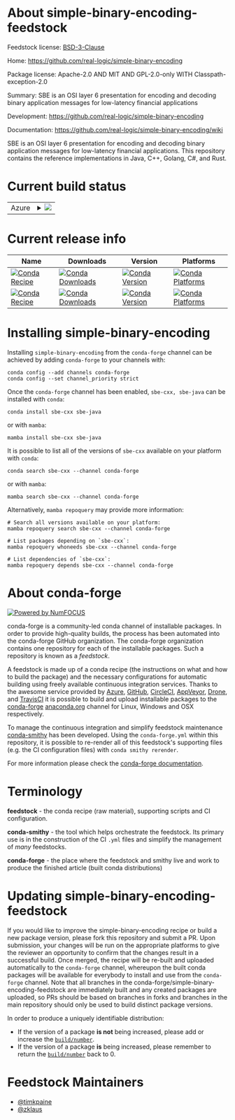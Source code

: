 About simple-binary-encoding-feedstock
======================================

Feedstock license: [BSD-3-Clause](https://github.com/conda-forge/simple-binary-encoding-feedstock/blob/main/LICENSE.txt)

Home: https://github.com/real-logic/simple-binary-encoding

Package license: Apache-2.0 AND MIT AND GPL-2.0-only WITH Classpath-exception-2.0

Summary: SBE is an OSI layer 6 presentation for encoding and decoding binary application messages for low-latency financial applications

Development: https://github.com/real-logic/simple-binary-encoding

Documentation: https://github.com/real-logic/simple-binary-encoding/wiki

SBE is an OSI layer 6 presentation for encoding and decoding binary application messages for
low-latency financial applications. This repository contains the reference implementations
in Java, C++, Golang, C#, and Rust.


Current build status
====================


<table>
    
  <tr>
    <td>Azure</td>
    <td>
      <details>
        <summary>
          <a href="https://dev.azure.com/conda-forge/feedstock-builds/_build/latest?definitionId=24210&branchName=main">
            <img src="https://dev.azure.com/conda-forge/feedstock-builds/_apis/build/status/simple-binary-encoding-feedstock?branchName=main">
          </a>
        </summary>
        <table>
          <thead><tr><th>Variant</th><th>Status</th></tr></thead>
          <tbody><tr>
              <td>linux_64</td>
              <td>
                <a href="https://dev.azure.com/conda-forge/feedstock-builds/_build/latest?definitionId=24210&branchName=main">
                  <img src="https://dev.azure.com/conda-forge/feedstock-builds/_apis/build/status/simple-binary-encoding-feedstock?branchName=main&jobName=linux&configuration=linux%20linux_64_" alt="variant">
                </a>
              </td>
            </tr><tr>
              <td>osx_64</td>
              <td>
                <a href="https://dev.azure.com/conda-forge/feedstock-builds/_build/latest?definitionId=24210&branchName=main">
                  <img src="https://dev.azure.com/conda-forge/feedstock-builds/_apis/build/status/simple-binary-encoding-feedstock?branchName=main&jobName=osx&configuration=osx%20osx_64_" alt="variant">
                </a>
              </td>
            </tr>
          </tbody>
        </table>
      </details>
    </td>
  </tr>
</table>

Current release info
====================

| Name | Downloads | Version | Platforms |
| --- | --- | --- | --- |
| [![Conda Recipe](https://img.shields.io/badge/recipe-sbe--cxx-green.svg)](https://anaconda.org/conda-forge/sbe-cxx) | [![Conda Downloads](https://img.shields.io/conda/dn/conda-forge/sbe-cxx.svg)](https://anaconda.org/conda-forge/sbe-cxx) | [![Conda Version](https://img.shields.io/conda/vn/conda-forge/sbe-cxx.svg)](https://anaconda.org/conda-forge/sbe-cxx) | [![Conda Platforms](https://img.shields.io/conda/pn/conda-forge/sbe-cxx.svg)](https://anaconda.org/conda-forge/sbe-cxx) |
| [![Conda Recipe](https://img.shields.io/badge/recipe-sbe--java-green.svg)](https://anaconda.org/conda-forge/sbe-java) | [![Conda Downloads](https://img.shields.io/conda/dn/conda-forge/sbe-java.svg)](https://anaconda.org/conda-forge/sbe-java) | [![Conda Version](https://img.shields.io/conda/vn/conda-forge/sbe-java.svg)](https://anaconda.org/conda-forge/sbe-java) | [![Conda Platforms](https://img.shields.io/conda/pn/conda-forge/sbe-java.svg)](https://anaconda.org/conda-forge/sbe-java) |

Installing simple-binary-encoding
=================================

Installing `simple-binary-encoding` from the `conda-forge` channel can be achieved by adding `conda-forge` to your channels with:

```
conda config --add channels conda-forge
conda config --set channel_priority strict
```

Once the `conda-forge` channel has been enabled, `sbe-cxx, sbe-java` can be installed with `conda`:

```
conda install sbe-cxx sbe-java
```

or with `mamba`:

```
mamba install sbe-cxx sbe-java
```

It is possible to list all of the versions of `sbe-cxx` available on your platform with `conda`:

```
conda search sbe-cxx --channel conda-forge
```

or with `mamba`:

```
mamba search sbe-cxx --channel conda-forge
```

Alternatively, `mamba repoquery` may provide more information:

```
# Search all versions available on your platform:
mamba repoquery search sbe-cxx --channel conda-forge

# List packages depending on `sbe-cxx`:
mamba repoquery whoneeds sbe-cxx --channel conda-forge

# List dependencies of `sbe-cxx`:
mamba repoquery depends sbe-cxx --channel conda-forge
```


About conda-forge
=================

[![Powered by
NumFOCUS](https://img.shields.io/badge/powered%20by-NumFOCUS-orange.svg?style=flat&colorA=E1523D&colorB=007D8A)](https://numfocus.org)

conda-forge is a community-led conda channel of installable packages.
In order to provide high-quality builds, the process has been automated into the
conda-forge GitHub organization. The conda-forge organization contains one repository
for each of the installable packages. Such a repository is known as a *feedstock*.

A feedstock is made up of a conda recipe (the instructions on what and how to build
the package) and the necessary configurations for automatic building using freely
available continuous integration services. Thanks to the awesome service provided by
[Azure](https://azure.microsoft.com/en-us/services/devops/), [GitHub](https://github.com/),
[CircleCI](https://circleci.com/), [AppVeyor](https://www.appveyor.com/),
[Drone](https://cloud.drone.io/welcome), and [TravisCI](https://travis-ci.com/)
it is possible to build and upload installable packages to the
[conda-forge](https://anaconda.org/conda-forge) [anaconda.org](https://anaconda.org/)
channel for Linux, Windows and OSX respectively.

To manage the continuous integration and simplify feedstock maintenance
[conda-smithy](https://github.com/conda-forge/conda-smithy) has been developed.
Using the ``conda-forge.yml`` within this repository, it is possible to re-render all of
this feedstock's supporting files (e.g. the CI configuration files) with ``conda smithy rerender``.

For more information please check the [conda-forge documentation](https://conda-forge.org/docs/).

Terminology
===========

**feedstock** - the conda recipe (raw material), supporting scripts and CI configuration.

**conda-smithy** - the tool which helps orchestrate the feedstock.
                   Its primary use is in the construction of the CI ``.yml`` files
                   and simplify the management of *many* feedstocks.

**conda-forge** - the place where the feedstock and smithy live and work to
                  produce the finished article (built conda distributions)


Updating simple-binary-encoding-feedstock
=========================================

If you would like to improve the simple-binary-encoding recipe or build a new
package version, please fork this repository and submit a PR. Upon submission,
your changes will be run on the appropriate platforms to give the reviewer an
opportunity to confirm that the changes result in a successful build. Once
merged, the recipe will be re-built and uploaded automatically to the
`conda-forge` channel, whereupon the built conda packages will be available for
everybody to install and use from the `conda-forge` channel.
Note that all branches in the conda-forge/simple-binary-encoding-feedstock are
immediately built and any created packages are uploaded, so PRs should be based
on branches in forks and branches in the main repository should only be used to
build distinct package versions.

In order to produce a uniquely identifiable distribution:
 * If the version of a package **is not** being increased, please add or increase
   the [``build/number``](https://docs.conda.io/projects/conda-build/en/latest/resources/define-metadata.html#build-number-and-string).
 * If the version of a package **is** being increased, please remember to return
   the [``build/number``](https://docs.conda.io/projects/conda-build/en/latest/resources/define-metadata.html#build-number-and-string)
   back to 0.

Feedstock Maintainers
=====================

* [@timkpaine](https://github.com/timkpaine/)
* [@zklaus](https://github.com/zklaus/)

